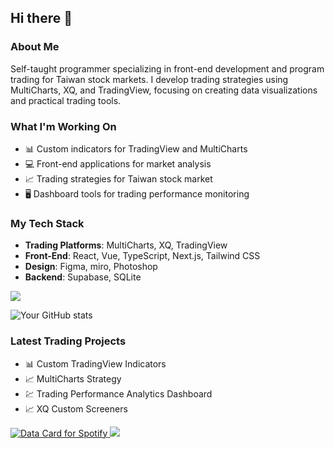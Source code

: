 ## Hi there 👋



### About Me
Self-taught programmer specializing in front-end development and program trading for Taiwan stock markets. I develop trading strategies using MultiCharts, XQ, and TradingView, focusing on creating data visualizations and practical trading tools.

### What I'm Working On
- 📊 Custom indicators for TradingView and MultiCharts
- 💻 Front-end applications for market analysis
- 📈 Trading strategies for Taiwan stock market
- 🖥️ Dashboard tools for trading performance monitoring

### My Tech Stack
- **Trading Platforms**: MultiCharts, XQ, TradingView
- **Front-End**: React, Vue, TypeScript, Next.js, Tailwind CSS
- **Design**: Figma, miro, Photoshop
- **Backend**: Supabase, SQLite

<p align="start">
  <a href="https://skillicons.dev">
    <img src="https://skillicons.dev/icons?i=figma,react,vue,ts,nextjs,js,tailwind,html,css,py,ps,postman,supabase,sqlite" />
  </a>
</p>


![Your GitHub stats](https://github-readme-stats.vercel.app/api?username=GtskinRJoe&show_icons=true&theme=algolia)

<!--
![trophy](https://github-profile-trophy.vercel.app/?username=GtskinRJoe&theme=onedark&row=2&column=3)
!-->

### Latest Trading Projects
- 📊 Custom TradingView Indicators
- 📈 MultiCharts Strategy 
- 💹 Trading Performance Analytics Dashboard
- 📈 XQ Custom Screeners

<!--
### Currently Learning
- Advanced trading strategy development
- More efficient backtesting methods
- Real-time market data integration
- Full-stack development for financial applications
!-->

<a href="https://data-card-for-spotify.herokuapp.com/card?user_id=31422w2iglgi32zbo2okkk7nonnm">
  <img src="https://data-card-for-spotify.herokuapp.com/api/card?user_id=31422w2iglgi32zbo2okkk7nonnm" alt="Data Card for Spotify">
</a>

<img src='https://raw.githubusercontent.com/trinib/trinib/82213791fa9ff58d3ca768ddd6de2489ec23ffca/images/footer.svg' />
